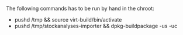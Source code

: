 The following commands has to be run by hand in the chroot:
 * pushd /tmp && source virt-build/bin/activate
 * pushd /tmp/stockanalyses-importer && dpkg-buildpackage -us -uc
